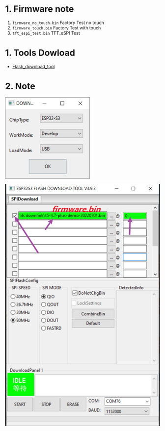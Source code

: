 # 1. Firmware note

1. `firmware_no_touch.bin` Factory Test  no touch
2. `firmware_touch.bin` Factory Test with touch
3. `tft_espi_test.bin`  TFT_eSPI Test



# 1. Tools Dowload

 - [Flash_download_tool](https://www.espressif.com.cn/sites/default/files/tools/flash_download_tool_3.9.3_0.zip)


# 2. Note

![](esp32s3-1.png)




![](esp32s3-2.png)



